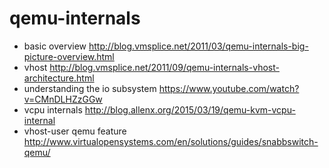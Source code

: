 # qemu-internals

* basic overview http://blog.vmsplice.net/2011/03/qemu-internals-big-picture-overview.html
* vhost http://blog.vmsplice.net/2011/09/qemu-internals-vhost-architecture.html
* understanding the io subsystem https://www.youtube.com/watch?v=CMnDLHZzGGw
* vcpu internals http://blog.allenx.org/2015/03/19/qemu-kvm-vcpu-internal
* vhost-user qemu feature http://www.virtualopensystems.com/en/solutions/guides/snabbswitch-qemu/
